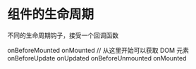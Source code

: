# 组件的生命周期

不同的生命周期钩子，接受一个回调函数

onBeforeMounted
onMounted // 从这里开始可以获取 DOM 元素
onBeforeUpdate
onUpdated
onBeforeUnmounted
onMounted
